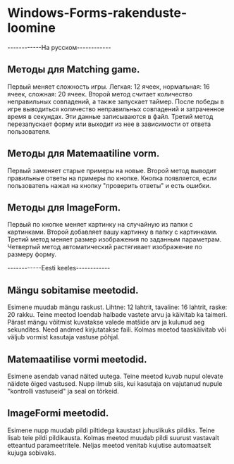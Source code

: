 # Windows-Forms-rakenduste-loomine

------------На русском------------

Методы для Matching game.
-------------------------
Первый меняет сложность игры. Легкая: 12 ячеек, нормальная: 16 ячеек, сложная: 20 ячеек.
Второй метод считает количество неправильных совпадений, а также запускает таймер. После победы в игре выводиться  количество неправильных совпадений и затраченное время в секундах. Эти данные записываются в файл.
Третий метод перезапускает форму или выходит из нее в зависимости от ответа пользователя.

Методы для Matemaatiline vorm.
------------------------------
Первый заменяет старые примеры на новые. 
Второй метод выводит правильные ответы на примеры по кнопке. Кнопка появляется, если пользователь нажал на кнопку "проверить ответы" и есть ошибки.

Методы для ImageForm.
---------------------
Первый по кнопке меняет картинку на случайную из папки с картинками. 
Второй добавляет вашу картинку в папку с картинками.
Третий метод меняет размер изображения по заданным параметрам.
Четвертый метод автоматический растягивает изображение по размеру форму.


------------Eesti keeles------------

Mängu sobitamise meetodid.
------------------------
Esimene muudab mängu raskust. Lihtne: 12 lahtrit, tavaline: 16 lahtrit, raske: 20 rakku.
Teine meetod loendab halbade vastete arvu ja käivitab ka taimeri. Pärast mängu võitmist kuvatakse valede matšide arv ja kulunud aeg sekundites. Need andmed kirjutatakse faili.
Kolmas meetod taaskäivitab või väljub vormist kasutaja vastuse põhjal.

Matemaatilise vormi meetodid.
------------------------------
Esimene asendab vanad näited uutega.
Teine meetod kuvab nupul olevate näidete õiged vastused. Nupp ilmub siis, kui kasutaja on vajutanud nupule "kontrolli vastuseid" ja seal on tõrkeid.

ImageFormi meetodid.
---------------------
Esimene nupp muudab pildi piltidega kaustast juhuslikuks pildiks.
Teine lisab teie pildi pildikausta.
Kolmas meetod muudab pildi suurust vastavalt etteantud parameetritele.
Neljas meetod venitab kujutise automaatselt kujuga sobivaks.
